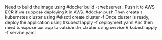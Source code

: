 Need to build the image using #docker build -t webserver . 
Push it to AWS ECR if we suppose deploying it in AWS. #docker push
Then create a kubernetes cluster using #eksctl create cluster -f <yaml file with all the necessary details>
Once cluster is ready, deploy the application using #kubectl apply -f deployment.yaml
And then need to expose our app to outside the clsuter using service # kubectl apply -f service.yaml
